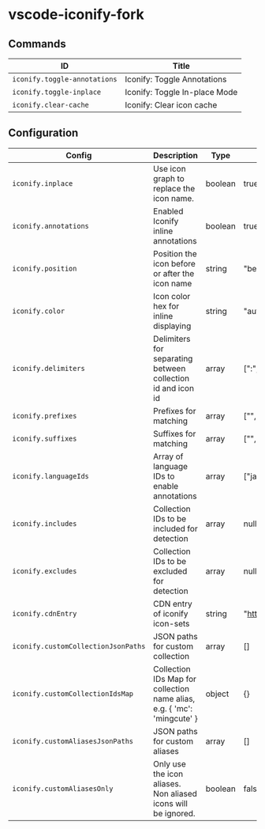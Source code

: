 # vscode-iconify-fork

## Commands

| ID                           | Title                         |
| ---------------------------- | ----------------------------- |
| `iconify.toggle-annotations` | Iconify: Toggle Annotations   |
| `iconify.toggle-inplace`     | Iconify: Toggle In-place Mode |
| `iconify.clear-cache`        | Iconify: Clear icon cache     |

## Configuration

| Config                              | Description                                                             | Type    | Default                                                                                                   |
| ----------------------------------- | ----------------------------------------------------------------------- | ------- | --------------------------------------------------------------------------------------------------------- |
| `iconify.inplace`                   | Use icon graph to replace the icon name.                                | boolean | true                                                                                                      |
| `iconify.annotations`               | Enabled Iconify inline annotations                                      | boolean | true                                                                                                      |
| `iconify.position`                  | Position the icon before or after the icon name                         | string  | "before"                                                                                                  |
| `iconify.color`                     | Icon color hex for inline displaying                                    | string  | "auto"                                                                                                    |
| `iconify.delimiters`                | Delimiters for separating between collection id and icon id             | array   | [":","--","-","/"]                                                                                        |
| `iconify.prefixes`                  | Prefixes for matching                                                   | array   | ["","i-","~icons/"]                                                                                       |
| `iconify.suffixes`                  | Suffixes for matching                                                   | array   | ["","i-"]                                                                                                 |
| `iconify.languageIds`               | Array of language IDs to enable annotations                             | array   | ["javascript","javascriptreact","typescript","typescriptreact","vue","svelte","html","pug","json","yaml"] |
| `iconify.includes`                  | Collection IDs to be included for detection                             | array   | null                                                                                                      |
| `iconify.excludes`                  | Collection IDs to be excluded for detection                             | array   | null                                                                                                      |
| `iconify.cdnEntry`                  | CDN entry of iconify icon-sets                                          | string  | "https://icones.js.org/collections"                                                                       |
| `iconify.customCollectionJsonPaths` | JSON paths for custom collection                                        | array   | []                                                                                                        |
| `iconify.customCollectionIdsMap`    | Collection IDs Map for collection name alias, e.g. { 'mc': 'mingcute' } | object  | {}                                                                                                        |
| `iconify.customAliasesJsonPaths`    | JSON paths for custom aliases                                           | array   | []                                                                                                        |
| `iconify.customAliasesOnly`         | Only use the icon aliases. Non aliased icons will be ignored.           | boolean | false                                                                                                     |